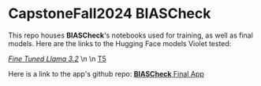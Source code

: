 # CapstoneFall2024 BIASCheck

This repo houses **BIASCheck**'s notebooks used for training, as well as final models. Here are the links to 
the Hugging Face models Violet tested:

[*Fine Tuned Llama 3.2*](https://huggingface.co/violetdavis/finetuned_llama3.2_bias3) \n \n
[T5](https://huggingface.co/violetdavis/finetuned_t5_bias)

Here is a link to the app's github repo:
[**BIASCheck** Final App](https://github.com/rachtripoli/biascheck-test)
